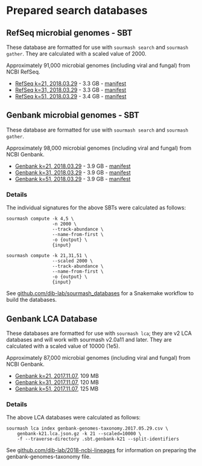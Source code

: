 # Prepared search databases

## RefSeq microbial genomes - SBT

These database are formatted for use with `sourmash search` and
`sourmash gather`. They are calculated with a scaled value of 2000.

Approximately 91,000 microbial genomes (including viral and fungal)
from NCBI RefSeq.

* [RefSeq k=21, 2018.03.29][0] - 3.3 GB - [manifest](https://osf.io/wamfk/download)
* [RefSeq k=31, 2018.03.29][1] - 3.3 GB - [manifest](https://osf.io/x3aut/download)
* [RefSeq k=51, 2018.03.29][2] - 3.4 GB - [manifest](https://osf.io/zpkau/download)

## Genbank microbial genomes - SBT

These database are formatted for use with `sourmash search` and
`sourmash gather`.

Approximately 98,000 microbial genomes (including viral and fungal)
from NCBI Genbank.

* [Genbank k=21, 2018.03.29][3] - 3.9 GB - [manifest](https://osf.io/vm5kb/download)
* [Genbank k=31, 2018.03.29][4] - 3.9 GB - [manifest](https://osf.io/p87ec/download)
* [Genbank k=51, 2018.03.29][5] - 3.9 GB - [manifest](https://osf.io/cbxg9/download)

### Details

The individual signatures for the above SBTs were calculated as follows:

```
sourmash compute -k 4,5 \
                 -n 2000 \
                 --track-abundance \
                 --name-from-first \
                 -o {output} \
                 {input}

sourmash compute -k 21,31,51 \
                 --scaled 2000 \
                 --track-abundance \
                 --name-from-first \
                 -o {output} \
                 {input}
```

See [github.com/dib-lab/sourmash_databases](https://github.com/dib-lab/sourmash_databases) for a Snakemake workflow
to build the databases.

[0]: https://sourmash-databases.s3-us-west-2.amazonaws.com/zip/refseq-k21.sbt.zip
[1]: https://sourmash-databases.s3-us-west-2.amazonaws.com/zip/refseq-k31.sbt.zip
[2]: https://sourmash-databases.s3-us-west-2.amazonaws.com/zip/refseq-k51.sbt.zip

[3]: https://sourmash-databases.s3-us-west-2.amazonaws.com/zip/genbank-k21.sbt.zip
[4]: https://sourmash-databases.s3-us-west-2.amazonaws.com/zip/genbank-k31.sbt.zip
[5]: https://sourmash-databases.s3-us-west-2.amazonaws.com/zip/genbank-k51.sbt.zip

## Genbank LCA Database

These databases are formatted for use with `sourmash lca`; they are
v2 LCA databases and will work with sourmash v2.0a11 and later.
They are calculated with a scaled value of 10000 (1e5).

Approximately 87,000 microbial genomes (including viral and fungal)
from NCBI Genbank.

* [Genbank k=21, 2017.11.07](https://osf.io/d7rv8/download), 109 MB
* [Genbank k=31, 2017.11.07](https://osf.io/4f8n3/download), 120 MB
* [Genbank k=51, 2017.11.07](https://osf.io/nemkw/download), 125 MB

### Details

The above LCA databases were calculated as follows:

```
sourmash lca index genbank-genomes-taxonomy.2017.05.29.csv \
    genbank-k21.lca.json.gz -k 21 --scaled=10000 \
    -f --traverse-directory .sbt.genbank-k21 --split-identifiers
```

See
[github.com/dib-lab/2018-ncbi-lineages](https://github.com/dib-lab/2018-ncbi-lineages)
for information on preparing the genbank-genomes-taxonomy file.
